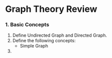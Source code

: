 # Graph Theory Review

### 1. Basic Concepts

1. Define Undirected Graph and Directed Graph.
2. Define the following concepts:
   - Simple Graph
3.  